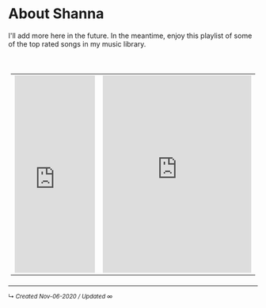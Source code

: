 # About Shanna

I'll add more here in the future. In the meantime, enjoy this playlist of some of the top rated songs in my music library. 

<br>

<table align="center" style="border: 12px #000; padding: 5px;">
	<tr>
		<td><iframe allow="autoplay *; encrypted-media *;" frameborder="0" height="400" style="width:100%;max-width:300px;overflow:hidden;background:transparent;" sandbox="allow-forms allow-popups allow-same-origin allow-scripts allow-storage-access-by-user-activation allow-top-navigation-by-user-activation" src="https://embed.music.apple.com/us/playlist/the-tops-top-rated-from-library/pl.u-JPAZvKNsXojXDM"></iframe></td>
		<td><iframe src="https://open.spotify.com/embed/playlist/6c3x4RxFaxJX679BkEU0XZ" width="300" height="400" frameborder="0" allowtransparency="true" allow="encrypted-media"></iframe></td>
	</tr>
</table>



------------------------
<small>↳ <i>Created Nov-06-2020 / Updated ∞ </i></small>